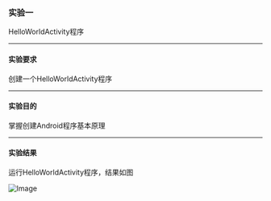 ### 实验一

HelloWorldActivity程序

------

#### 实验要求

创建一个HelloWorldActivity程序

------

#### 实验目的

掌握创建Android程序基本原理

------

#### 实验结果

运行HelloWorldActivity程序，结果如图

![Image](https://github.com/mk272/2018118123_Android/raw/master/Lab_1/1ab_1%pictures/1.png)